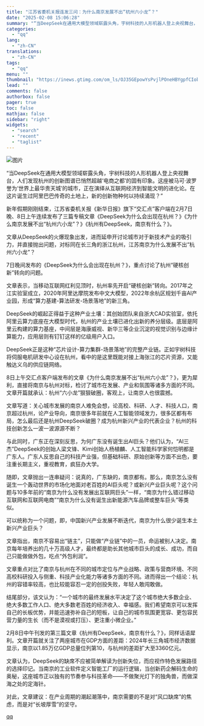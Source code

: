 ```yaml
---
title: "江苏省委机关报连发三问：为什么南京发展不出“杭州六小龙”？"
date: "2025-02-08 15:06:28"
summary: "“当DeepSeek在通用大模型领域崭露头角，宇树科技的人形机器人登上央视舞台，人们发现杭州的创新图..."
categories:
  - "qq"
lang:
  - "zh-CN"
translations:
  - "zh-CN"
tags:
  - "qq"
menu: ""
thumbnail: "https://inews.gtimg.com/om_ls/OJ35GEpowYsPvjlPOneHBYgpfCIobHbZt0JMF1srXnwIYAA_640360/0"
lead: ""
comments: false
authorbox: false
pager: true
toc: false
mathjax: false
sidebar: "right"
widgets:
  - "search"
  - "recent"
  - "taglist"
---
```


![图片](https://inews.gtimg.com/om_bt/O7SsQyBOfeXquf0Yedt8uWM2kZRTL3LgL22ffeg94X2mUAA/641)

“当DeepSeek在通用大模型领域崭露头角，宇树科技的人形机器人登上央视舞台，人们发现杭州的创新图谱已悄然超越‘电商之都’的固有印象。这座被马可·波罗誉为‘世界上最华贵天城’的城市，正在演绎从互联网经济到智能文明的进化论。在这片诞生过阿里巴巴传奇的土地上，新的创新物种何以持续涌现？”

新年假期刚刚结束，江苏省委机关报《新华日报》旗下“交汇点”客户端在2月7日晚、8日上午连续发布了三篇专稿文章《DeepSeek为什么会出现在杭州？》《为什么南京发展不出“杭州六小龙”？》《杭州有DeepSeek，南京有什么？》。

文章从DeepSeek的火爆现象出发，进而延申开讨论城市对于新技术产业的吸引力，并直接抛出问题，对标同在长三角的浙江杭州，江苏南京为什么发展不出“杭州六小龙”？

7日晚间发布的《DeepSeek为什么会出现在杭州？》，重点讨论了杭州“硬核创新”转向的问题。

文章表示，当移动互联网红利见顶时，杭州率先开启“硬核创新”转向。2017年之江实验室成立，2020年阿里达摩院发布中文大模型，2022年余杭区规划千亩AI产业园，形成“算力基建-算法研发-场景落地”的新三角。

DeepSeek的崛起正得益于这种产业土壤：其创始团队来自浙大CAD实验室，依托阿里云算力底座在大模型时代，杭州的产业土壤已进化出新的养分层级。底层是阿里云构建的算力基座，中间层是海康威视、新华三等企业沉淀的视觉识别与边缘计算能力，应用层则有钉钉这样的亿级用户入口。

DeepSeek正是这种“芯片设计-算力集群-场景落地”的完整产业链。正如宇树科技将伺服电机研发中心设在杭州，看中的是这里既能对接上海张江的芯片资源，又能触达义乌的供应链网络。

8日上午交汇点客户端发布的文章《为什么南京发展不出“杭州六小龙”？》，更为犀利，直接将南京与杭州对标，检讨了城市在发展、产业和氛围等诸多方面的不同。文章开篇就承认：杭州“六小龙”狠狠破圈，客观上，让南京人也很震撼。

文章写道：关心城市发展的南京人难免会想，论高校、科研、人才、科技人口，南京超过杭州，论产业导向，南京很多年前就在人工智能领域发力，很多区都有布局，怎么最后还是杭州DeepSeek破圈？成为杭州新兴产业的代表企业？杭州的科技创新怎么一波一波源源不断？

与此同时，广东正在深刻反思，为何广东没有诞生出AI巨头？他们认为，“AI三杰”DeepSeek的创始人梁文锋、Kimi创始人杨植麟、人工智能科学家何恺明都是广东人。广东人反思自己的科技产业强，但基础科研、原始创新等方面不出色，要注重长期主义，重视教育，疯狂办大学。

随即，文章抛出一连串疑问：说真的，广东缺的，南京都有。那么，南京怎么没有诞生一个轰动世界的市场化地面对老百姓的AI巨头呢？或新兴产业巨头呢？这个问题与10多年前的“南京为什么没有发展出互联网巨头”一样，“南京为什么错过移动互联网和互联网电商”“南京为什么没有诞生出新能源汽车品牌或整车巨头”等类似。

可以统称为一个问题，即，中国新兴产业发展不断迭代，南京为什么很少诞生本土新兴产业巨头？

文章指出，南京不容易出“链主”，只能做“产业链”中的一员，命运被别人决定。南京每年培养出的几十万高级人才，最终都是助长其他城市巨头的成长、成功，而自己只能做做外包，吃点“外包利润”。

文章重点对比了南京与杭州在不同的城市定位与产业战略、政策与营商环境、不同高校科研投入与侧重、科技产业化能力等诸多方面的不同。进而得出一个结论：杭州的容错率较高，也比较能容忍一定的创投失败，年轻人敢闯敢做。

结尾部分，该文认为：“一个城市的最终发展水平决定了这个城市绝大多数企业、绝大多数工作人口、绝大多数老百姓的经济收入、幸福感。我们希望南京可以发挥自己的长板优势，并能迅速弥补自己的短板，让自己的城市氛围更宽容、更包容民营力量的生长（而不是漠视或打压）、更注重小微企业。”

2月8日中午刊发的第三篇文章《杭州有DeepSeek，南京有什么？》，同样话语犀利。文章开篇就关注了两座城市在GDP方面的差距：2024年长三角城市经济数据显示，南京以1.85万亿GDP总量位列第10，与杭州的差距扩大至3360亿元。

文章认为，DeepSeek的缺席不应被简单解读为创新失位，而应视作特色发展路径的选择印记。当南京的工业软件定义智能工厂的运行逻辑，当创新药企解码生命的奥秘，这座城市正以独有的节奏参与科技革命——不做聚光灯下的独角兽，而做深海之处的定海针。

对此，文章建议：在产业周期的潮起潮落中，南京需要的不是对“风口缺席”的焦虑，而是对“长坡厚雪”的坚守。

[qq](https://new.qq.com/rain/a/20250208A050MY00)
